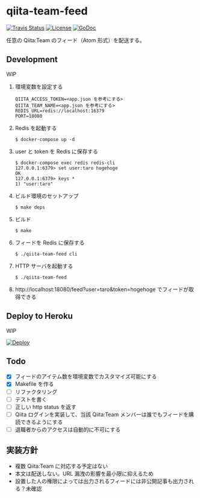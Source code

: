 # qiita-team-feed

[![Travis Status](https://img.shields.io/travis/masutaka/qiita-team-feed.svg?style=flat-square)][travisci]
[![License](https://img.shields.io/github/license/masutaka/qiita-team-feed.svg?style=flat-square)][license]
[![GoDoc](https://godoc.org/github.com/masutaka/qiita-team-feed?status.svg)][godoc]

[travisci]: https://travis-ci.org/masutaka/qiita-team-feed
[license]: https://github.com/masutaka/qiita-team-feed/blob/master/LICENSE.txt
[godoc]: https://godoc.org/github.com/masutaka/qiita-team-feed

任意の Qiita:Team のフィード（Atom 形式）を配送する。

## Development

WIP

1. 環境変数を設定する

    ```
    QIITA_ACCESS_TOKEN=<app.json を参考にする>
    QIITA_TEAM_NAME=<app.json を参考にする>
    REDIS_URL=redis://localhost:16379
    PORT=18080
    ```

1. Redis を起動する

    ```
    $ docker-compose up -d
    ```

1. user と token を Redis に保存する

    ```
    $ docker-compose exec redis redis-cli
    127.0.0.1:6379> set user:taro hogehoge
    OK
    127.0.0.1:6379> keys *
    1) "user:taro"
    ```

1. ビルド環境のセットアップ

    ```
    $ make deps
    ```

1. ビルド

    ```
    $ make
    ```

1. フィードを Redis に保存する

    ```
    $ ./qiita-team-feed cli
    ```

1. HTTP サーバを起動する

    ```
    $ ./qiita-team-feed
    ```

1. http://localhost:18080/feed?user=taro&token=hogehoge でフィードが取得できる

## Deploy to Heroku

WIP

[![Deploy](https://www.herokucdn.com/deploy/button.png)](https://heroku.com/deploy)

## Todo

* [x] フィードのアイテム数を環境変数でカスタマイズ可能にする
* [x] Makefile を作る
* [ ] リファクタリング
* [ ] テストを書く
* [ ] 正しい http status を返す
* [ ] Qiita ログインを実装して、当該 Qiita:Team メンバーは誰でもフィードを購読できるようにする
* [ ] 退職者からのアクセスは自動的に不可にする

## 実装方針

* 複数 Qiita:Team に対応する予定はない
* 本文は配送しない。URL 漏洩の影響を最小限に抑えるため
* 設置した人の権限によっては出力されるフィードには非公開記事も出力される？未確認

